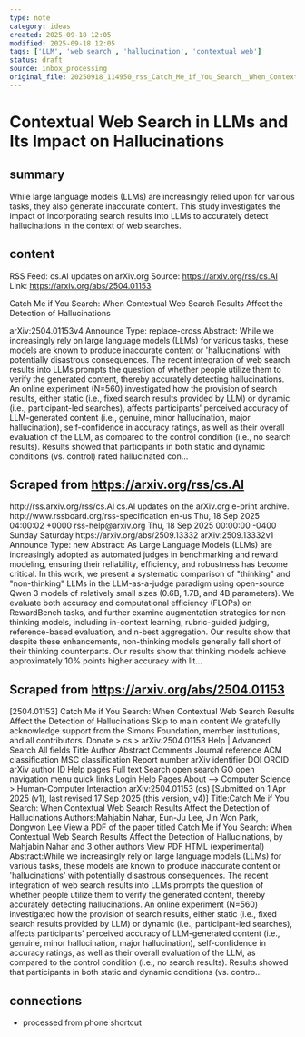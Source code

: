 ```yaml
---
type: note
category: ideas
created: 2025-09-18 12:05
modified: 2025-09-18 12:05
tags: ['LLM', 'web search', 'hallucination', 'contextual web']
status: draft
source: inbox_processing
original_file: 20250918_114950_rss_Catch_Me_if_You_Search__When_Contextual_Web_Search.txt
---
```


# Contextual Web Search in LLMs and Its Impact on Hallucinations

## summary
While large language models (LLMs) are increasingly relied upon for various tasks, they also generate inaccurate content. This study investigates the impact of incorporating search results into LLMs to accurately detect hallucinations in the context of web searches.

## content
RSS Feed: cs.AI updates on arXiv.org
Source: https://arxiv.org/rss/cs.AI
Link: https://arxiv.org/abs/2504.01153

Catch Me if You Search: When Contextual Web Search Results Affect the Detection of Hallucinations

arXiv:2504.01153v4 Announce Type: replace-cross Abstract: While we increasingly rely on large language models (LLMs) for various tasks, these models are known to produce inaccurate content or 'hallucinations' with potentially disastrous consequences. The recent integration of web search results into LLMs prompts the question of whether people utilize them to verify the generated content, thereby accurately detecting hallucinations. An online experiment (N=560) investigated how the provision of search results, either static (i.e., fixed search results provided by LLM) or dynamic (i.e., participant-led searches), affects participants' perceived accuracy of LLM-generated content (i.e., genuine, minor hallucination, major hallucination), self-confidence in accuracy ratings, as well as their overall evaluation of the LLM, as compared to the control condition (i.e., no search results). Results showed that participants in both static and dynamic conditions (vs. control) rated hallucinated con...

## Scraped from https://arxiv.org/rss/cs.AI
<?xml version='1.0' encoding='UTF-8'?>
<rss xmlns:arxiv="http://arxiv.org/schemas/atom" xmlns:dc="http://purl.org/dc/elements/1.1/" xmlns:atom="http://www.w3.org/2005/Atom" xmlns:content="http://purl.org/rss/1.0/modules/content/" version="2.0">
  <channel>
    <title>cs.AI updates on arXiv.org</title>
    <link>http://rss.arxiv.org/rss/cs.AI</link>
    <description>cs.AI updates on the arXiv.org e-print archive.</description>
    <atom:link href="http://rss.arxiv.org/rss/cs.AI" rel="self" type="application/rss+xml"/>
    <docs>http://www.rssboard.org/rss-specification</docs>
    <language>en-us</language>
    <lastBuildDate>Thu, 18 Sep 2025 04:00:02 +0000</lastBuildDate>
    <managingEditor>rss-help@arxiv.org</managingEditor>
    <pubDate>Thu, 18 Sep 2025 00:00:00 -0400</pubDate>
    <skipDays>
      <day>Sunday</day>
      <day>Saturday</day>
    </skipDays>
    <item>
      <title>Explicit Reasoning Makes Better Judges: A Systematic Study on Accuracy, Efficiency, and Robustness</title>
      <link>https://arxiv.org/abs/2509.13332</link>
      <description>arXiv:2509.13332v1 Announce Type: new 
Abstract: As Large Language Models (LLMs) are increasingly adopted as automated judges in benchmarking and reward modeling, ensuring their reliability, efficiency, and robustness has become critical. In this work, we present a systematic comparison of "thinking" and "non-thinking" LLMs in the LLM-as-a-judge paradigm using open-source Qwen 3 models of relatively small sizes (0.6B, 1.7B, and 4B parameters). We evaluate both accuracy and computational efficiency (FLOPs) on RewardBench tasks, and further examine augmentation strategies for non-thinking models, including in-context learning, rubric-guided judging, reference-based evaluation, and n-best aggregation. Our results show that despite these enhancements, non-thinking models generally fall short of their thinking counterparts. Our results show that thinking models achieve approximately 10% points higher accuracy with lit...


## Scraped from https://arxiv.org/abs/2504.01153
[2504.01153] Catch Me if You Search: When Contextual Web Search Results Affect the Detection of Hallucinations Skip to main content We gratefully acknowledge support from the Simons Foundation, member institutions, and all contributors. Donate &gt; cs &gt; arXiv:2504.01153 Help | Advanced Search All fields Title Author Abstract Comments Journal reference ACM classification MSC classification Report number arXiv identifier DOI ORCID arXiv author ID Help pages Full text Search open search GO open navigation menu quick links Login Help Pages About --> Computer Science > Human-Computer Interaction arXiv:2504.01153 (cs) [Submitted on 1 Apr 2025 (v1), last revised 17 Sep 2025 (this version, v4)] Title:Catch Me if You Search: When Contextual Web Search Results Affect the Detection of Hallucinations Authors:Mahjabin Nahar, Eun-Ju Lee, Jin Won Park, Dongwon Lee View a PDF of the paper titled Catch Me if You Search: When Contextual Web Search Results Affect the Detection of Hallucinations, by Mahjabin Nahar and 3 other authors View PDF HTML (experimental) Abstract:While we increasingly rely on large language models (LLMs) for various tasks, these models are known to produce inaccurate content or &#39;hallucinations&#39; with potentially disastrous consequences. The recent integration of web search results into LLMs prompts the question of whether people utilize them to verify the generated content, thereby accurately detecting hallucinations. An online experiment (N=560) investigated how the provision of search results, either static (i.e., fixed search results provided by LLM) or dynamic (i.e., participant-led searches), affects participants&#39; perceived accuracy of LLM-generated content (i.e., genuine, minor hallucination, major hallucination), self-confidence in accuracy ratings, as well as their overall evaluation of the LLM, as compared to the control condition (i.e., no search results). Results showed that participants in both static and dynamic conditions (vs. contro...


## connections
- processed from phone shortcut
